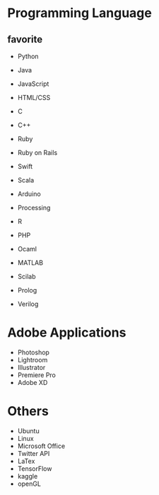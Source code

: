 # Programming Language
## favorite
* Python
* Java
* JavaScript
* HTML/CSS
* C
* C++
* Ruby
* Ruby on Rails
* Swift

* Scala
* Arduino
* Processing
* R
* PHP
* Ocaml
* MATLAB
* Scilab
* Prolog
* Verilog


# Adobe Applications
* Photoshop
* Lightroom
* Illustrator
* Premiere Pro
* Adobe XD

# Others
* Ubuntu
* Linux
* Microsoft Office
* Twitter API
* LaTex
* TensorFlow
* kaggle 
* openGL

